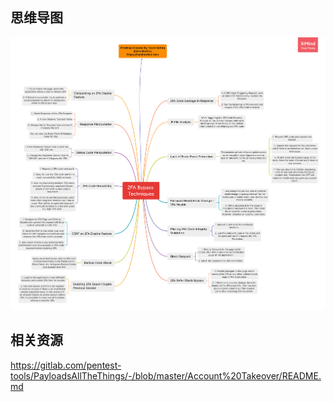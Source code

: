 ## 思维导图
![img.png](img.png)


## 相关资源

https://gitlab.com/pentest-tools/PayloadsAllTheThings/-/blob/master/Account%20Takeover/README.md
